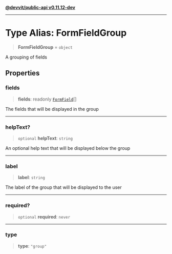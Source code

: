 [**@devvit/public-api v0.11.12-dev**](../README.md)

---

# Type Alias: FormFieldGroup

> **FormFieldGroup** = `object`

A grouping of fields

## Properties

<a id="fields"></a>

### fields

> **fields**: readonly [`FormField`](FormField.md)[]

The fields that will be displayed in the group

---

<a id="helptext"></a>

### helpText?

> `optional` **helpText**: `string`

An optional help text that will be displayed below the group

---

<a id="label"></a>

### label

> **label**: `string`

The label of the group that will be displayed to the user

---

<a id="required"></a>

### required?

> `optional` **required**: `never`

---

<a id="type"></a>

### type

> **type**: `"group"`

